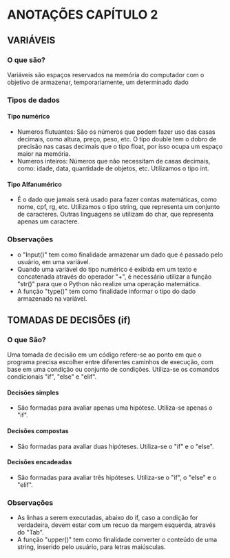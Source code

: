 # ANOTAÇÕES CAPÍTULO 2
## VARIÁVEIS
### O que são? 
Variáveis são espaços reservados na memória do computador com o objetivo de armazenar, temporariamente, um determinado dado
### Tipos de dados
#### Tipo numérico
- Numeros flutuantes: São os números que podem fazer uso das casas decimais, como altura, preço, peso, etc. O tipo double tem o dobro de precisão nas casas decimais que o tipo float, por isso ocupa um espaço maior na memória. 
- Numeros inteiros: Números que não necessitam de casas decimais, como: idade, data, quantidade de objetos, etc. Utilizamos o tipo int.
#### Tipo Alfanumérico
- É o dado que jamais será usado para fazer contas matemáticas, como nome, cpf, rg, etc. Utilizamos o tipo string, que representa um conjunto de caracteres. Outras linguagens se utilizam do char, que representa apenas um caractere.

### Observações
- o "Input()" tem como finalidade armazenar um dado que é passado pelo usuário, em uma variável.
- Quando uma variável do tipo numérico é exibida em um texto e concatenada através do operador "+", é necessário utilizar a função "str()" para que o Python não realize uma operação matemática.
- A função "type()" tem como finalidade informar o tipo do dado armazenado na variável.

## TOMADAS DE DECISÕES (if)
### O que São?
Uma tomada de decisão em um código refere-se ao ponto em que o programa precisa escolher entre diferentes caminhos de execução, com base em uma condição ou conjunto de condições. Utiliza-se os comandos condicionais "if", "else" e "elif".

#### Decisões simples
- São formadas para avaliar apenas uma hipótese. Utiliza-se apenas o "if".
#### Decisões compostas
- São formadas para avaliar duas hipóteses. Utiliza-se o "if" e o "else".
#### Decisões encadeadas
- São formadas para avaliar três hipóteses. Utiliza-se o "if", o "else" e o "elif".

### Observações
- As linhas a serem executadas, abaixo do if, caso a condição for verdadeira, devem estar com um recuo da margem esquerda, através do "Tab".
- A função "upper()" tem como finalidade converter o conteúdo de uma string, inserido pelo usuário, para letras maiúsculas.